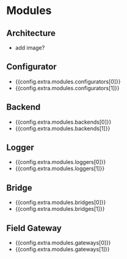 # Modules

## Architecture
- add image?

## Configurator
- {{config.extra.modules.configurators[0]}}
- {{config.extra.modules.configurators[1]}}

## Backend
- {{config.extra.modules.backends[0]}}
- {{config.extra.modules.backends[1]}}

## Logger
- {{config.extra.modules.loggers[0]}}
- {{config.extra.modules.loggers[1]}}

## Bridge
- {{config.extra.modules.bridges[0]}}
- {{config.extra.modules.bridges[1]}}

## Field Gateway
- {{config.extra.modules.gateways[0]}}
- {{config.extra.modules.gateways[1]}}
